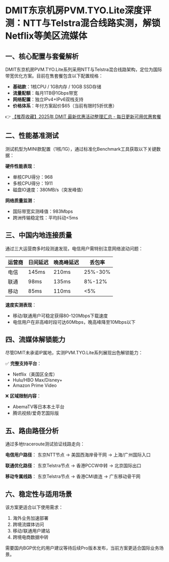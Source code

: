 # DMIT东京机房PVM.TYO.Lite深度评测：NTT与Telstra混合线路实测，解锁Netflix等美区流媒体

## 一、核心配置与套餐解析
DMIT东京机房PVM.TYO.Lite系列采用NTT与Telstra混合线路架构，定位为国际带宽优化方案。目前在售套餐包含以下配置规格：

- **基础款**：1核CPU / 1GB内存 / 10GB SSD存储
- **流量配额**：每月1TB@1Gbps带宽
- **网络配置**：独立IPv4+IPv6双栈支持
- **价格体系**：年付方案起价$65（当前有限时5折优惠）

👉 [【推荐收藏】2025年 DMIT 最新优惠活动整理汇总 - 每日更新可用优惠套餐](https://bit.ly/dmit_coupon)

## 二、性能基准测试
测试机型为MINI款配置（1核/1G），通过标准化Benchmark工具获取以下关键数据：

**硬件性能表现**：
- 单核CPU得分：968
- 多核CPU得分：1911
- 磁盘IO速度：380MB/s（突发峰值）

**网络质量监测**：
- 国际带宽实测峰值：983Mbps
- 跨洲传输稳定性：平均抖动<5ms

## 三、中国内地连接质量
通过三大运营商多时段测速发现，电信用户需特别注意网络波动问题：

| 运营商 | 日间延迟 | 晚高峰延迟 | 丢包率 |
|--------|----------|------------|--------|
| 电信   | 145ms    | 210ms      | 25%-30% |
| 联通   | 98ms     | 135ms      | 8%-12%  |
| 移动   | 85ms     | 110ms      | <5%     |

**速度实测表现**：
- 移动/联通用户可稳定获得80-120Mbps下载速度
- 电信用户在非高峰时段可达60Mbps，晚高峰降至10Mbps以下

## 四、流媒体解锁能力
尽管DMIT未承诺IP属地，实测PVM.TYO.Lite系列展现出色解锁能力：

✅ **完整支持平台**：
- Netflix（美国区全库）
- Hulu/HBO Max/Disney+
- Amazon Prime Video

❌ **区域限制内容**：
- AbemaTV等日本本土平台
- 腾讯视频/爱奇艺国际版

## 五、路由路径分析
通过多地traceroute测试验证线路走向：

**电信用户路径**：
东京NTT节点 → 美国西海岸骨干网 → 上海/广州国际入口

**联通优化路径**：
东京Telstra节点 → 香港PCCW中转 → 北京国际出口

**移动专属线路**：
东京Telstra节点 → 香港CMI直连 → 广东移动骨干网

## 六、稳定性与适用场景
该方案更适合以下使用需求：
1. 海外业务加速部署
2. 跨境流媒体访问
3. 移动/联通用户建站
4. 跨境电商数据中转

需要国内BGP优化的用户建议等待后续Pro版本发布，当前方案更适合国际业务场景。